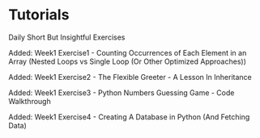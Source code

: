 # Tutorials
Daily Short But Insightful Exercises


  
Added: Week1 Exercise1 - Counting Occurrences of Each Element in an Array (Nested Loops vs Single Loop (Or Other Optimized Approaches))

Added: Week1 Exercise2 - The Flexible Greeter - A Lesson In Inheritance

Added: Week1 Exercise3 - Python Numbers Guessing Game - Code Walkthrough

Added: Week1 Exercise4 - Creating A Database in Python (And Fetching Data)
